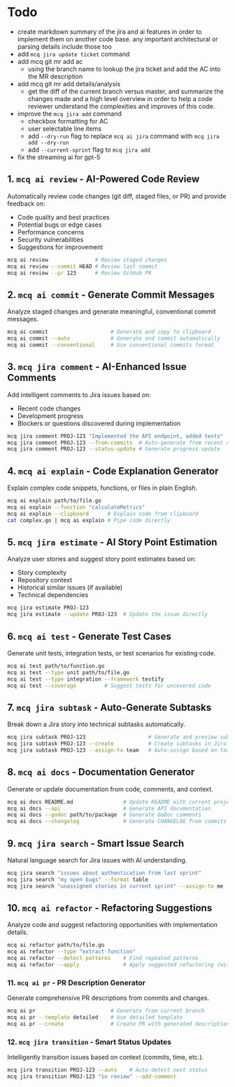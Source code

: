 # Todo
* create markdown summary of the jira and ai features in order to implement them on another code base. any important architectural or parsing details include those too
* add `mcq jira update ticket` command
* add mcq git mr add ac
  * using the branch name to lookup the jira ticket and add the AC into the MR description
* add mcq git mr add details/analysis
  * get the diff of the current branch versus master, and summarize the changes made and a high level overview in order to help a code reviewer understand the complexities and improves of this code.
* improve the `mcq jira add` command
  * checkbox formatting for AC
  * user selectable line items
  * add `--dry-run` flag to replace `mcq ai jira` command with `mcq jira add --dry-run`
  * add `--current-sprint` flag to `mcq jira add`
* fix the streaming ai for gpt-5




## 1. **`mcq ai review` - AI-Powered Code Review**
Automatically review code changes (git diff, staged files, or PR) and provide feedback on:
- Code quality and best practices
- Potential bugs or edge cases
- Performance concerns
- Security vulnerabilities
- Suggestions for improvement
```bash
mcq ai review               # Review staged changes
mcq ai review --commit HEAD # Review last commit
mcq ai review --pr 123      # Review GitHub PR
```

## 2. **`mcq ai commit` - Generate Commit Messages**
Analyze staged changes and generate meaningful, conventional commit messages.
```bash
mcq ai commit                    # Generate and copy to clipboard
mcq ai commit --auto             # Generate and commit automatically
mcq ai commit --conventional     # Use conventional commits format
```

## 3. **`mcq jira comment` - AI-Enhanced Issue Comments**
Add intelligent comments to Jira issues based on:
- Recent code changes
- Development progress
- Blockers or questions discovered during implementation
```bash
mcq jira comment PROJ-123 "Implemented the API endpoint, added tests"
mcq jira comment PROJ-123 --from-commits  # Auto-generate from recent commits
mcq jira comment PROJ-123 --status-update # Generate progress update
```

## 4. **`mcq ai explain` - Code Explanation Generator**
Explain complex code snippets, functions, or files in plain English.
```bash
mcq ai explain path/to/file.go
mcq ai explain --function "calculateMetrics"
mcq ai explain --clipboard      # Explain code from clipboard
cat complex.go | mcq ai explain # Pipe code directly
```

## 5. **`mcq jira estimate` - AI Story Point Estimation**
Analyze user stories and suggest story point estimates based on:
- Story complexity
- Repository context
- Historical similar issues (if available)
- Technical dependencies
```bash
mcq jira estimate PROJ-123
mcq jira estimate --update PROJ-123  # Update the issue directly
```

## 6. **`mcq ai test` - Generate Test Cases**
Generate unit tests, integration tests, or test scenarios for existing code.
```bash
mcq ai test path/to/function.go
mcq ai test --type unit path/to/file.go
mcq ai test --type integration --framework testify
mcq ai test --coverage         # Suggest tests for uncovered code
```

## 7. **`mcq jira subtask` - Auto-Generate Subtasks**
Break down a Jira story into technical subtasks automatically.
```bash
mcq jira subtask PROJ-123                    # Generate and preview subtasks
mcq jira subtask PROJ-123 --create           # Create subtasks in Jira
mcq jira subtask PROJ-123 --assign-to team   # Auto-assign based on task type
```

## 8. **`mcq ai docs` - Documentation Generator**
Generate or update documentation from code, comments, and context.
```bash
mcq ai docs README.md                # Update README with current project state
mcq ai docs --api                    # Generate API documentation
mcq ai docs --godoc path/to/package  # Generate GoDoc comments
mcq ai docs --changelog              # Generate CHANGELOG from commits
```

## 9. **`mcq jira search` - Smart Issue Search**
Natural language search for Jira issues with AI understanding.
```bash
mcq jira search "issues about authentication from last sprint"
mcq jira search "my open bugs" --format table
mcq jira search "unassigned stories in current sprint" --assign-to me
```

## 10. **`mcq ai refactor` - Refactoring Suggestions**
Analyze code and suggest refactoring opportunities with implementation details.
```bash
mcq ai refactor path/to/file.go
mcq ai refactor --type "extract-function"
mcq ai refactor --detect-patterns    # Find repeated patterns
mcq ai refactor --apply              # Apply suggested refactoring (with confirmation)
```

### 11. **`mcq ai pr` - PR Description Generator**
Generate comprehensive PR descriptions from commits and changes.
```bash
mcq ai pr                        # Generate from current branch
mcq ai pr --template detailed    # Use detailed template
mcq ai pr --create               # Create PR with generated description
```

### 12. **`mcq jira transition` - Smart Status Updates**
Intelligently transition issues based on context (commits, time, etc.).
```bash
mcq jira transition PROJ-123 --auto    # Auto-detect next status
mcq jira transition PROJ-123 "in review" --add-comment
```

